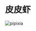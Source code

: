 # 皮皮虾

![pipixia](https://github.com/kakaNo1/pipixia/blob/master/image/pipixia_index.jpg "pipixia")
